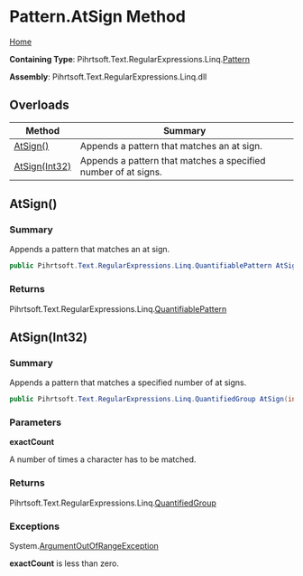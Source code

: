 # Pattern\.AtSign Method

[Home](../../../../../../README.md)

**Containing Type**: Pihrtsoft\.Text\.RegularExpressions\.Linq\.[Pattern](../README.md)

**Assembly**: Pihrtsoft\.Text\.RegularExpressions\.Linq\.dll

## Overloads

| Method | Summary |
| ------ | ------- |
| [AtSign()](#Pihrtsoft_Text_RegularExpressions_Linq_Pattern_AtSign) | Appends a pattern that matches an at sign\. |
| [AtSign(Int32)](#Pihrtsoft_Text_RegularExpressions_Linq_Pattern_AtSign_System_Int32_) | Appends a pattern that matches a specified number of at signs\. |

## AtSign\(\) <a name="Pihrtsoft_Text_RegularExpressions_Linq_Pattern_AtSign"></a>

### Summary

Appends a pattern that matches an at sign\.

```csharp
public Pihrtsoft.Text.RegularExpressions.Linq.QuantifiablePattern AtSign()
```

### Returns

Pihrtsoft\.Text\.RegularExpressions\.Linq\.[QuantifiablePattern](../../QuantifiablePattern/README.md)

## AtSign\(Int32\) <a name="Pihrtsoft_Text_RegularExpressions_Linq_Pattern_AtSign_System_Int32_"></a>

### Summary

Appends a pattern that matches a specified number of at signs\.

```csharp
public Pihrtsoft.Text.RegularExpressions.Linq.QuantifiedGroup AtSign(int exactCount)
```

### Parameters

**exactCount**

A number of times a character has to be matched\.

### Returns

Pihrtsoft\.Text\.RegularExpressions\.Linq\.[QuantifiedGroup](../../QuantifiedGroup/README.md)

### Exceptions

System\.[ArgumentOutOfRangeException](https://docs.microsoft.com/en-us/dotnet/api/system.argumentoutofrangeexception)

**exactCount** is less than zero\.

